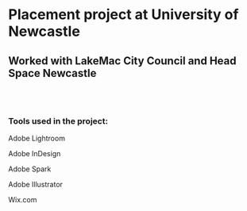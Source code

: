 <h1>Placement project at University of Newcastle</h1>
<h2>Worked with LakeMac City Council and Head Space Newcastle</h2>

<br/>
<br/>

<h3>Tools used in the project: </h3>
<p>Adobe Lightroom</p>
<p>Adobe InDesign</p>
<p>Adobe Spark</p>
<p>Adobe Illustrator</p>
<p>Wix.com</p>


